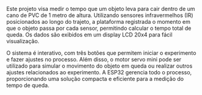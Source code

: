 

Este projeto visa medir o tempo que um objeto leva para cair dentro de um cano de PVC de 1 metro de altura. Utilizando sensores infravermelhos (IR) posicionados ao longo do trajeto, a plataforma registrada o momento em que o objeto passa por cada sensor, permitindo calcular o tempo total de queda. Os dados são exibidos em um display LCD 20x4 para fácil visualização.

O sistema é interativo, com três botões que permitem iniciar o experimento e fazer ajustes no processo. Além disso, o motor servo mini pode ser utilizado para simular o movimento do objeto em queda ou realizar outros ajustes relacionados ao experimento. A ESP32 gerencia todo o processo, proporcionando uma solução compacta e eficiente para a medição do tempo de queda.

